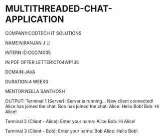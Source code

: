 # MULTITHREADED-CHAT-APPLICATION

COMPANY:CODTECH IT SOLUTIONS

NAME:NIRANJAN J U

INTERN ID:COD74035

IN PDF OFFER LETTER:CT04WP135

DOMAIN:JAVA

DURATION:4 WEEKS

MENTOR:NEELA SANTHOSH

OUTPUT: 
Terminal 1 (Server):
Server is running...
New client connected!
Alice has joined the chat.
Bob has joined the chat.
Alice: Hello Bob!
Bob: Hi Alice!

Terminal 2 (Client - Alice):
Enter your name: Alice
Bob: Hi Alice!

Terminal 3 (Client - Bob):
Enter your name: Bob
Alice: Hello Bob!
